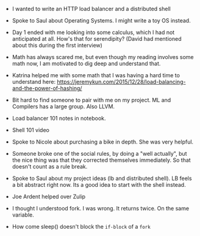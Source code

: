 * I wanted to write an HTTP load balancer and a distributed shell
* Spoke to Saul about Operating Systems. I might write a toy OS
  instead.
* Day 1 ended with me looking into some calculus, which I had not
  anticipated at all. How's that for serendipity? (David had mentioned
  about this during the first interview)

* Math has always scared me, but even though my reading involves some
  math now, I am motivated to dig deep and understand that.

* Katrina helped me with some math that I was having a hard time to
  understand here:
  https://jeremykun.com/2015/12/28/load-balancing-and-the-power-of-hashing/

* Bit hard to find someone to pair with me on my project. ML and
  Compilers has a large group. Also LLVM.

* Load balancer 101 notes in notebook.

* Shell 101 video

* Spoke to Nicole about purchasing a bike in depth. She was very helpful.

* Someone broke one of the social rules, by doing a "well actually",
  but the nice thing was that they corrected themselves
  immediately. So that doesn't count as a rule break.

* Spoke to Saul about my project ideas (lb and distributed shell). LB
  feels a bit abstract right now. Its a good idea to start with the
  shell instead.
  
* Joe Ardent helped over Zulip

* I thought I understood fork. I was wrong. It returns twice. On the
  same variable. 

* How come sleep() doesn't block the `if-block` of a `fork`
